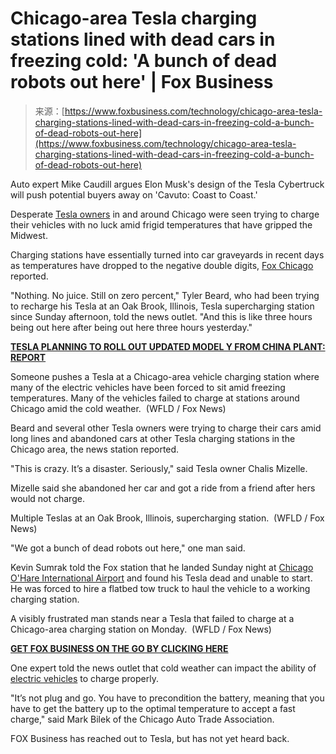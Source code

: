 <!--yml
category: 未分类
date: 2024-05-27 14:49:44
-->

# Chicago-area Tesla charging stations lined with dead cars in freezing cold: 'A bunch of dead robots out here' | Fox Business

> 来源：[https://www.foxbusiness.com/technology/chicago-area-tesla-charging-stations-lined-with-dead-cars-in-freezing-cold-a-bunch-of-dead-robots-out-here](https://www.foxbusiness.com/technology/chicago-area-tesla-charging-stations-lined-with-dead-cars-in-freezing-cold-a-bunch-of-dead-robots-out-here)

Auto expert Mike Caudill argues Elon Musk's design of the Tesla Cybertruck will push potential buyers away on 'Cavuto: Coast to Coast.'

Desperate [Tesla owners](https://www.foxbusiness.com/category/tesla) in and around Chicago were seen trying to charge their vehicles with no luck amid frigid temperatures that have gripped the Midwest.

Charging stations have essentially turned into car graveyards in recent days as temperatures have dropped to the negative double digits, [Fox Chicago](https://www.fox32chicago.com/news/dead-teslas-oak-brook) reported. 

"Nothing. No juice. Still on zero percent," Tyler Beard, who had been trying to recharge his Tesla at an Oak Brook, Illinois, Tesla supercharging station since Sunday afternoon, told the news outlet. "And this is like three hours being out here after being out here three hours yesterday."

[**TESLA PLANNING TO ROLL OUT UPDATED MODEL Y FROM CHINA PLANT: REPORT**](https://www.foxbusiness.com/markets/tesla-planning-roll-out-updated-model-y-from-china-plant-report)

Someone pushes a Tesla at a Chicago-area vehicle charging station where many of the electric vehicles have been forced to sit amid freezing temperatures. Many of the vehicles failed to charge at stations around Chicago amid the cold weather.  (WFLD / Fox News)

Beard and several other Tesla owners were trying to charge their cars amid long lines and abandoned cars at other Tesla charging stations in the Chicago area, the news station reported. 

"This is crazy. It’s a disaster. Seriously," said Tesla owner Chalis Mizelle. 

Mizelle said she abandoned her car and got a ride from a friend after hers would not charge. 

Multiple Teslas at an Oak Brook, Illinois, supercharging station.  (WFLD / Fox News)

"We got a bunch of dead robots out here," one man said. 

Kevin Sumrak told the Fox station that he landed Sunday night at [Chicago O'Hare International Airport](https://www.foxbusiness.com/category/fox-news-chicago) and found his Tesla dead and unable to start. He was forced to hire a flatbed tow truck to haul the vehicle to a working charging station. 

A visibly frustrated man stands near a Tesla that failed to charge at a Chicago-area charging station on Monday.  (WFLD / Fox News)

[**GET FOX BUSINESS ON THE GO BY CLICKING HERE**](https://www.foxbusiness.com/apps-products)

One expert told the news outlet that cold weather can impact the ability of [electric vehicles](https://www.foxbusiness.com/category/fox-news-electric) to charge properly. 

"It’s not plug and go. You have to precondition the battery, meaning that you have to get the battery up to the optimal temperature to accept a fast charge," said Mark Bilek of the Chicago Auto Trade Association.

FOX Business has reached out to Tesla, but has not yet heard back.